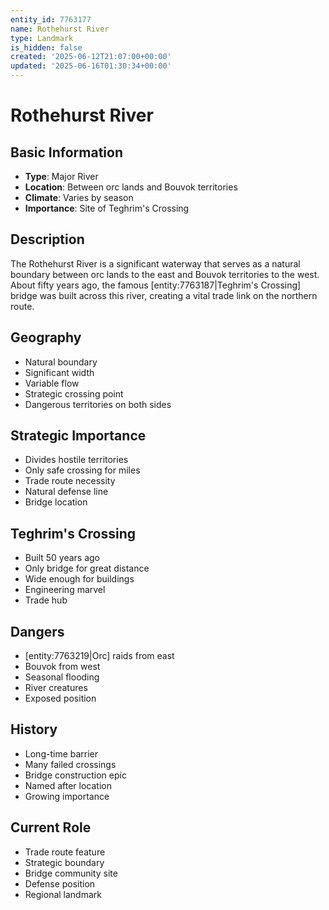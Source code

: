 ```yaml
---
entity_id: 7763177
name: Rothehurst River
type: Landmark
is_hidden: false
created: '2025-06-12T21:07:00+00:00'
updated: '2025-06-16T01:30:34+00:00'
---
```


# Rothehurst River

## Basic Information

- **Type**: Major River
- **Location**: Between orc lands and Bouvok territories
- **Climate**: Varies by season
- **Importance**: Site of Teghrim's Crossing

## Description

The Rothehurst River is a significant waterway that serves as a natural boundary between orc lands to the east and Bouvok territories to the west. About fifty years ago, the famous [entity:7763187|Teghrim's Crossing] bridge was built across this river, creating a vital trade link on the northern route.

## Geography

- Natural boundary
- Significant width
- Variable flow
- Strategic crossing point
- Dangerous territories on both sides

## Strategic Importance

- Divides hostile territories
- Only safe crossing for miles
- Trade route necessity
- Natural defense line
- Bridge location

## Teghrim's Crossing

- Built 50 years ago
- Only bridge for great distance
- Wide enough for buildings
- Engineering marvel
- Trade hub

## Dangers

- [entity:7763219|Orc] raids from east
- Bouvok from west
- Seasonal flooding
- River creatures
- Exposed position

## History

- Long-time barrier
- Many failed crossings
- Bridge construction epic
- Named after location
- Growing importance

## Current Role

- Trade route feature
- Strategic boundary
- Bridge community site
- Defense position
- Regional landmark